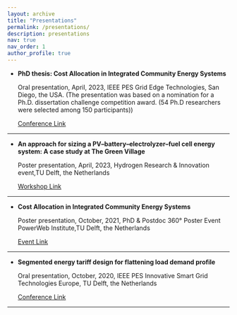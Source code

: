 ```yaml
---
layout: archive
title: "Presentations"
permalink: /presentations/
description: presentations
nav: true
nav_order: 1
author_profile: true
---
```




- **PhD thesis: Cost Allocation in Integrated Community Energy Systems**

    Oral presentation, April, 2023, IEEE PES Grid Edge Technologies, San Diego, the USA.  (The presentation was based on a nomination for a Ph.D. dissertation challenge competition award. (54 Ph.D researchers were selected among 150 participants))

    [Conference Link](https://pes-gridedge.org/)

---

- **An approach for sizing a PV–battery–electrolyzer–fuel cell energy system: A case study at The Green Village**

    Poster presentation, April, 2023, Hydrogen Research & Innovation event,TU Delft, the Netherlands

    [Workshop Link](https://www.tudelftcampus.nl/event/hydrogen-research-innovation-event/)

---
- **Cost Allocation in Integrated Community Energy Systems**

    Poster presentation, October, 2021, PhD & Postdoc 360° Poster Event PowerWeb Institute,TU Delft, the Netherlands

    [Event Link](https://www.tudelft.nl/en/evenementen/2021/powerweb/program-powerweb-poster-event-2021)

---

- **Segmented energy tariff design for flattening load demand profile**

    Oral presentation, October, 2020, IEEE PES Innovative Smart Grid Technologies Europe, TU Delft, the Netherlands

    [Conference Link](https://attend.ieee.org/isgt-europe-2020/)

---

